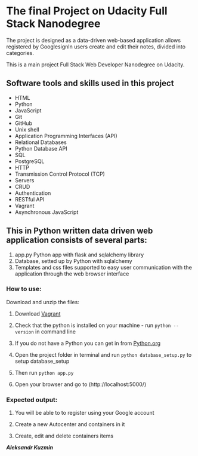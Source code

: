 # **The final Project on  Udacity Full Stack Nanodegree**

The project is designed as a data-driven web-based application allows registered by GooglesignIn users create and edit their notes, divided into categories.

This is a main project Full Stack Web Developer Nanodegree on Udacity.

## Software tools and skills used in this project

- HTML
- Python
- JavaScript
- Git
- GitHub
- Unix shell
- Application Programming Interfaces (API)
- Relational Databases
- Python Database API
- SQL
- PostgreSQL
- HTTP
- Transmission Control Protocol (TCP)
- Servers
- CRUD
- Authentication
- RESTful API
- Vagrant
- Asynchronous JavaScript

## **This in Python written data driven web application consists of several parts:**

1. app.py Python app with flask and sqlalchemy library
2. Database, setted up by Python with sqlalchemy
3. Templates and css files supported to easy user communication with the application through the web browser interface

### **How to use:**

Download and unzip the files:

1. Download [Vagrant](https://github.com/AleksanderKuzmin/storage.git)

2. Check that the python is installed on your machine - run `python --version` in command line

3. If you do not have a Python you can get in from  [Python.org](https://www.python.org/downloads/)

4. Open the project folder in terminal and run `python database_setup.py` to setup database_setup

5. Then run `python app.py`

6. Open your browser and go to (http://localhost:5000/)


### **Expected output:**

1. You will be able to to register using your Google account

2. Create a new Autocenter and containers in it

3. Create, edit and delete containers items



_**Aleksandr Kuzmin**_
